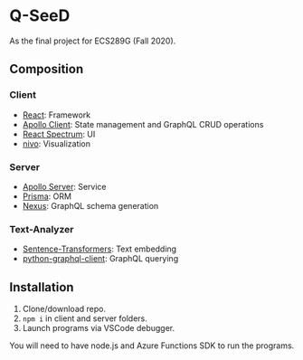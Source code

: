# Q-SeeD

As the final project for ECS289G (Fall 2020).

## Composition

### Client

- [React]("https://reactjs.org"): Framework
- [Apollo Client]("https://www.apollographql.com/docs/react/"): State management and GraphQL CRUD operations
- [React Spectrum]("https://react-spectrum.adobe.com/react-spectrum/index.html"): UI
- [nivo]("https://nivo.rocks/"): Visualization

### Server

- [Apollo Server]("https://www.apollographql.com/docs/apollo-server/"): Service
- [Prisma]("https://www.prisma.io/"): ORM
- [Nexus]("https://nexusjs.org/"): GraphQL schema generation

### Text-Analyzer

- [Sentence-Transformers]("https://www.sbert.net/index.html"): Text embedding
- [python-graphql-client]("https://pypi.org/project/python-graphql-client/"): GraphQL querying

## Installation

1. Clone/download repo.
2. `npm i` in client and server folders.
3. Launch programs via VSCode debugger.

You will need to have node.js and Azure Functions SDK to run the programs.

